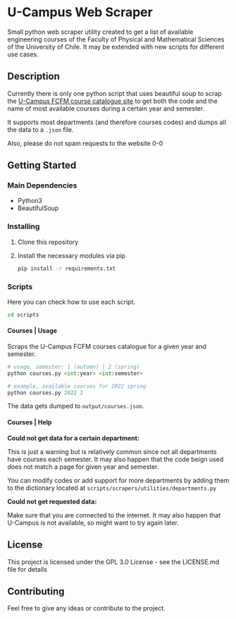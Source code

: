 # U-Campus Web Scraper

Small python web scraper utility created to get a list of available engineering courses of the Faculty of Physical and Mathematical Sciences of the University of Chile. It may be extended with new scripts for different use cases.

## Description

Currently there is only one python script that uses beautiful soup to scrap the [U-Campus FCFM course catalogue site](https://ucampus.uchile.cl/m/fcfm_catalogo/) to get both the code and the name of most available courses during a certain year and semester.

It supports most departments (and therefore courses codes) and dumps all the data to a `.json` file.

Also, please do not spam requests to the website 0-0

## Getting Started

### Main Dependencies

* Python3
* BeautifulSoup
  
### Installing

1. Clone this repository
2. Install the necessary modules via pip

    ```bash
    pip install -r requirements.txt
    ```

### Scripts

Here you can check how to use each script.

```bash
cd scripts
```

#### Courses | Usage

Scraps the U-Campus FCFM courses catalogue for a given year and semester.

```py
# usage, semester: 1 (autumn) | 2 (spring)
python courses.py <int:year> <int:semester>

# example, available courses for 2022 spring
python courses.py 2022 2
```

The data gets dumped to `output/courses.json`.

#### Courses | Help

**Could not get data for a certain department:**

This is just a warning but is relatively common since not all departments have courses each semester. It may also happen that the code beign used does not match a page for given year and semester.

You can modify codes or add support for more departments by adding them to the dictionary located at `scripts/scrapers/utilities/departments.py`

**Could not get requested data:**

Make sure that you are connected to the internet. It may also happen that U-Campus is not available, so might want to try again later.

## License

This project is licensed under the GPL 3.0 License - see the LICENSE.md file for details

## Contributing

Feel free to give any ideas or contribute to the project.
